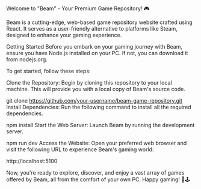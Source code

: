 Welcome to "Beam" - Your Premium Game Repository! 🎮

Beam is a cutting-edge, web-based game repository website crafted using React. It serves as a user-friendly alternative to platforms like Steam, designed to enhance your gaming experience.

Getting Started
Before you embark on your gaming journey with Beam, ensure you have Node.js installed on your PC. If not, you can download it from nodejs.org.

To get started, follow these steps:

Clone the Repository: Begin by cloning this repository to your local machine. This will provide you with a local copy of Beam's source code.


git clone https://github.com/your-username/beam-game-repository.git
Install Dependencies: Run the following command to install all the required dependencies.


npm install
Start the Web Server: Launch Beam by running the development server.


npm run dev
Access the Website: Open your preferred web browser and visit the following URL to experience Beam's gaming world:

http://localhost:5100

Now, you're ready to explore, discover, and enjoy a vast array of games offered by Beam, all from the comfort of your own PC. Happy gaming! 🚀🕹️
